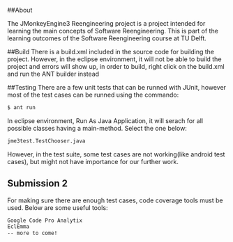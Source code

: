 ##About

The JMonkeyEngine3 Reengineering project is a project intended for learning the main concepts of Software Reengineering. 
This is part of the learning outcomes of the Software Reengineering course at TU Delft.


##Build
There is a build.xml included in the source code for building the project. However, in the eclipse environment,
it will not be able to build the project and errors will show up, in order to build, right click on the build.xml
and run the ANT builder instead

##Testing
There are a few unit tests that can be runned with JUnit, however most of the test cases can be runned using the commando:
```bash 
$ ant run
```
In eclipse environment, Run As Java Application, it will serach for all possible classes having a main-method. Select the one below:
```bash 
jme3test.TestChooser.java
```
However, in the test suite, some test cases are not working(like android test cases), but might not have importance for our further work.


## Submission 2
For making sure there are enough test cases, code coverage tools must be used. Below are some useful tools:
```bash 
Google Code Pro Analytix
EclEmma
-- more to come!
```
